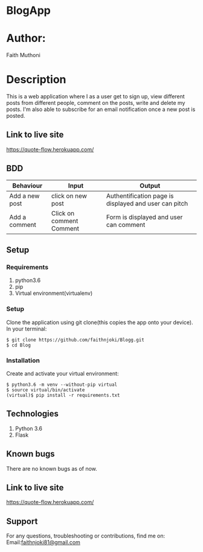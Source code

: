 # BlogApp

# Author:
Faith Muthoni

# Description
This is a web application where I as a user get to sign up, view different posts from different people, comment on the posts, write and delete my posts. I'm also able to subscribe for an email notification once a new post is posted.

## Link to live site
https://quote-flow.herokuapp.com/

## BDD
| Behaviour	                       | Input	                 | Output                                                 |
|----------------------------------|-------------------------|--------------------------------------------------------|
| Add a new post                   |	click on new post      | Authentification page is displayed and user can pitch  |
|Add a comment	                   | Click on comment	Comment| Form is displayed and user can comment                 |


## Setup
### Requirements
1. python3.6
2. pip
3. Virtual environment(virtualenv)

### Setup
Clone the application using git clone(this copies the app onto your device). In your terminal:
```
$ git clone https://github.com/faithnjoki/Blogg.git
$ cd Blog
```

### Installation
Create and activate your virtual environment:
```
$ python3.6 -m venv --without-pip virtual
$ source virtual/bin/activate
(virtual)$ pip install -r requirements.txt
```

## Technologies
1. Python 3.6
2. Flask

## Known bugs
There are no known bugs as of now.

## Link to live site
https://quote-flow.herokuapp.com/

## Support
For any questions, troubleshooting or contributions, 
find me on:
 Email:faithnjoki81@gmail.com



